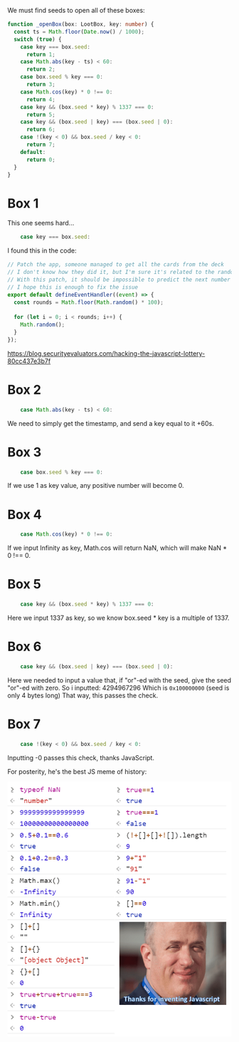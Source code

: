 We must find seeds to open all of these boxes:

```typescript
function _openBox(box: LootBox, key: number) {
  const ts = Math.floor(Date.now() / 1000);
  switch (true) {
    case key === box.seed:
      return 1;
    case Math.abs(key - ts) < 60:
      return 2;
    case box.seed % key === 0:
      return 3;
    case Math.cos(key) * 0 !== 0:
      return 4;
    case key && (box.seed * key) % 1337 === 0:
      return 5;
    case key && (box.seed | key) === (box.seed | 0):
      return 6;
    case !(key < 0) && box.seed / key < 0:
      return 7;
    default:
      return 0;
  }
}
```

# Box 1
This one seems hard...
```typescript
    case key === box.seed:
```
I found this in the code:
```typescript
// Patch the app, someone managed to get all the cards from the deck
// I don't know how they did it, but I'm sure it's related to the random number generator
// With this patch, it should be impossible to predict the next number
// I hope this is enough to fix the issue
export default defineEventHandler((event) => {
  const rounds = Math.floor(Math.random() * 100);

  for (let i = 0; i < rounds; i++) {
    Math.random();
  }
});
```
https://blog.securityevaluators.com/hacking-the-javascript-lottery-80cc437e3b7f


# Box 2
```typescript
    case Math.abs(key - ts) < 60:
```
We need to simply get the timestamp, and send a key equal to it +60s.
# Box 3
```typescript
    case box.seed % key === 0:
```
If we use 1 as key value, any positive number will become 0.
# Box 4
```typescript
    case Math.cos(key) * 0 !== 0:
```
If we input Infinity as key, Math.cos will return NaN, which will make NaN * 0 !== 0.
# Box 5
```typescript
    case key && (box.seed * key) % 1337 === 0:
```
Here we input 1337 as key, so we know box.seed * key is a multiple of 1337.
# Box 6
```typescript
    case key && (box.seed | key) === (box.seed | 0):
```
Here we needed to input a value that, if "or"-ed with the seed, give the seed "or"-ed with zero.
So i inputted: 4294967296
Which is `0x100000000` (seed is only 4 bytes long)
That way, this passes the check.
# Box 7
```typescript
    case !(key < 0) && box.seed / key < 0:
```
Inputting -0 passes this check, thanks JavaScript.

For posterity, he's the best JS meme of history:

![](_attachments/Pasted%20image%2020240412173514.png)